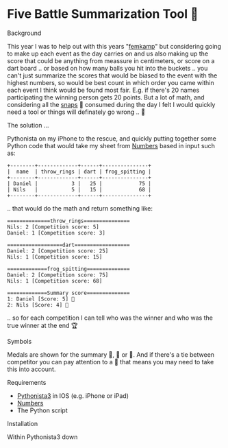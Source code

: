 # Five Battle Summarization Tool 🎯

Background

This year I was to help out with this years "[femkamp](https://visitsweden.com/what-to-do/culture-history-and-art/swedish-traditions/midsummer-tradition/midsummer-sweden-something-another-world/)" but considering going to make up each event as the day carries on and us also making up the score that could be anything from meassure in centimeters, or score on a dart board .. or based on how many balls you hit into the buckets .. you can't just summarize the scores that would be biased to the event with the highest numbers, so would be best count in which order you came within each event I think would be found most fair. E.g. if there's 20 names participating the winning person gets 20 points. But a lot of math, and considering all the [snaps](https://en.wikipedia.org/wiki/Snaps) 🥃 consumed during the day I felt I would quickly need a tool or things will definately go wrong .. 🥴

The solution ... 

Pythonista on my iPhone to the rescue, and quickly putting together some Python code that would take my sheet from [Numbers](https://apps.apple.com/se/app/numbers/id361304891?l=en-GB) based in input such as:

```
+--------+-------------+------+---------------+
|  name  | throw_rings | dart | frog_spitting |
+--------+-------------+------+---------------+
| Daniel |           3 |   25 |            75 |
| Nils   |           5 |   15 |            68 |
+--------+-------------+------+---------------+
```

.. that would do the math and return something like:

```
==============throw_rings===============
Nils: 2 [Competition score: 5]
Daniel: 1 [Competition score: 3]

==================dart==================
Daniel: 2 [Competition score: 25]
Nils: 1 [Competition score: 15]

=============frog_spitting==============
Daniel: 2 [Competition score: 75]
Nils: 1 [Competition score: 68]

=============Summary score==============
1: Daniel [Score: 5] 🥇
2: Nils [Score: 4] 🥈
```

.. so for each competition I can tell who was the winner and who was the true winner at the end 🏆

Symbols

Medals are shown for the summary 🥇, 🥈 or 🥉. And if there's a tie between competitor you can pay attention to a 🤝 that means you may need to take this into account.

Requirements

- [Pythonista3](https://www.google.com/url?sa=t&source=web&rct=j&opi=89978449&url=https://apps.apple.com/us/app/pythonista-3/id1085978097&ved=2ahUKEwi6m__Gz4eHAxWWExAIHVj4B8wQFnoECBcQAQ&usg=AOvVaw3bRq2p9kAOLiy2adnnJViz) in IOS (e.g. iPhone or iPad)
- [Numbers](https://www.google.com/url?sa=t&source=web&rct=j&opi=89978449&url=https://apps.apple.com/us/app/numbers/id361304891&ved=2ahUKEwjzp_Xcz4eHAxWgHRAIHdBqDpQQFnoECBIQAQ&usg=AOvVaw2AJR2YTDAgs76wFDXHCm_K)
- The Python script

Installation

Within Pythonista3 down 

